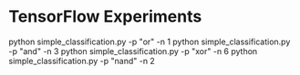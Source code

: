 # TensorFlow Experiments

python simple_classification.py -p "or" -n 1
python simple_classification.py -p "and" -n 3
python simple_classification.py -p "xor" -n 6
python simple_classification.py -p "nand" -n 2
